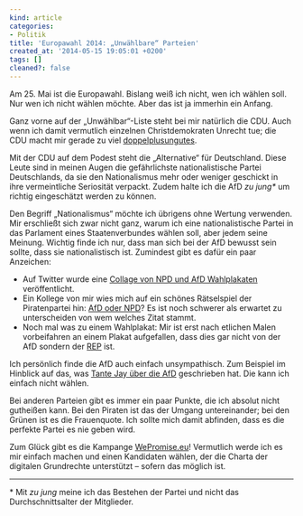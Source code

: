 ```yaml
---
kind: article
categories:
- Politik
title: 'Europawahl 2014: „Unwählbare“ Parteien'
created_at: '2014-05-15 19:05:01 +0200'
tags: []
cleaned?: false
---
```


Am 25. Mai ist die Europawahl. Bislang weiß ich nicht, wen ich wählen
soll. Nur wen ich nicht wählen möchte. Aber das ist ja immerhin ein
Anfang.

Ganz vorne auf der „Unwählbar“-Liste steht bei mir natürlich die CDU.
Auch wenn ich damit vermutlich einzelnen Christ­demo­kraten Unrecht tue;
die CDU macht mir gerade zu viel
[doppel­plus­ungutes](http://plasisent.org/cdu-will-einfach-nicht-einself/ "CDU will einfach nicht!1!!").

Mit der CDU auf dem Podest steht die „Alternative“ für Deutsch­land.
Diese Leute sind in meinen Augen die
gefährlichste na­ti­o­na­lis­ti­sche Partei Deutschlands, da sie den
Nationalismus mehr oder weniger geschickt in ihre vermeintliche
Seriosität verpackt. Zudem halte ich die AfD *zu jung\** um richtig
eingeschätzt werden zu können.

Den Begriff „Nationalismus“ möchte ich übrigens ohne Wertung verwenden.
Mir erschließt sich zwar nicht ganz, warum ich eine nationalistische
Partei in das Parlament eines Staatenverbundes wählen soll, aber jedem
seine Meinung. Wichtig finde ich nur, dass man sich bei der AfD bewusst
sein sollte, dass sie nationalistisch ist. Zumindest gibt es dafür ein
paar Anzeichen:

-   Auf Twitter wurde eine [Collage von NPD und AfD
    Wahlplakaten](https://pbs.twimg.com/media/BlMucFxCIAAM17t.png:large)
    veröffentlicht.
-   Ein Kollege von mir wies mich auf ein schönes Rätselspiel der
    Piratenpartei hin: [AfD oder
    NPD](http://afdodernpd.de/ "Von wem stammt welches Zitat?")? Es ist
    noch schwerer als erwartet zu unterscheiden von wem welches Zitat
    stammt.
-   Noch mal was zu einem Wahlplakat: Mir ist erst nach etlichen Malen
    vorbeifahren an einem Plakat aufgefallen, dass dies gar nicht von
    der AfD sondern der
    [REP](http://rep.de/ "Deren Website könnte auch gleich die der AfD sein.")
    ist.

Ich persönlich finde die AfD auch einfach unsympathisch. Zum Beispiel im
Hinblick auf das, was [Tante Jay über die
AfD](http://www.grabbelkiste.org/2014/05/14/die-boesen-steuerhinterzieher/)
ge­schrie­ben hat. Die kann ich einfach nicht wählen.

Bei anderen Parteien gibt es immer ein paar Punkte, die ich ab­solut
nicht gutheißen kann. Bei den Piraten ist das der Umgang unter­einander;
bei den Grünen ist es die Frauenquote. Ich sollte mich damit abfinden,
dass es die perfekte Partei es nie geben wird.

Zum Glück gibt es die Kampange
[WePromise.eu](https://www.wepromise.eu/de/country/11 "Kandidaten aus Deutschland, die die Charta der digitalen Grundrechte unterstützen.")!
Vermutlich werde ich es mir einfach machen und einen Kandidaten wählen,
der die Charta der digitalen Grundrechte unterstützt – sofern das
möglich ist.

* * * * *

\* Mit *zu jung* meine ich das Bestehen der Partei und nicht das
Durchschnittsalter der Mitglieder.
